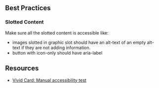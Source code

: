 ## Best Practices

### Slotted Content

Make sure all the slotted content is accessible like:

- images slotted in graphic slot should have an alt-text of an empty alt-text if they are not adding information.
- button with icon-only should have aria-label

## Resources

- [Vivid Card: Manual accessibility test](https://docs.google.com/spreadsheets/d/18zOBlJWoow3yM3gQ-LfY0HUGsiK-BzhUY3ttfMiNJNo/edit?gid=1175911860#gid=1175911860)
